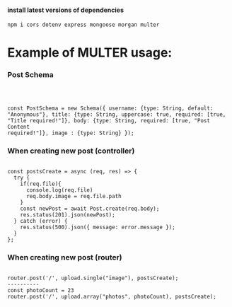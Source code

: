 
#### install latest versions of dependencies
```
npm i cors dotenv express mongoose morgan multer
```
<h1>
Example of MULTER usage:
</h1>

### Post Schema
<code>

  const PostSchema = new Schema({
  username: {type: String, default: "Anonymous"},
  title: {type: String, uppercase: true, required: [true, "Title required!"]},
  body: {type: String, required: [true, "Post Content required!"]},
  image : {type: String} 
});
</code>

### When creating new post (controller)
<code>
const postsCreate = async (req, res) => {
  try {
    if(req.file){
      console.log(req.file)
      req.body.image = req.file.path
    }
    const newPost = await Post.create(req.body);
    res.status(201).json(newPost);
  } catch (error) {
    res.status(500).json({ message: error.message });
  }
};
</code>

### When creating new post (router)
<code>
router.post('/', upload.single("image"), postsCreate);
----------
const photoCount = 23
router.post('/', upload.array("photos", photoCount), postsCreate);
</code>
